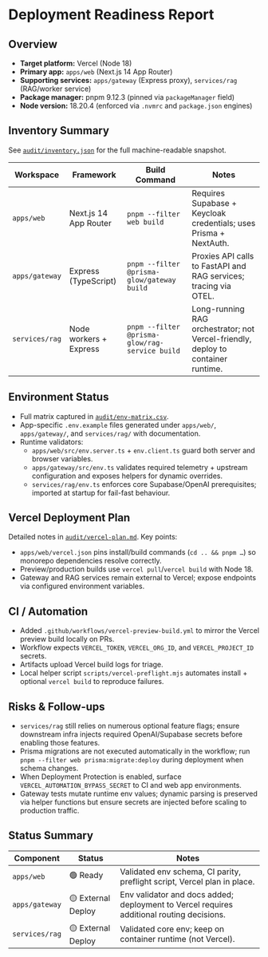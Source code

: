 # Deployment Readiness Report

## Overview
- **Target platform:** Vercel (Node 18)
- **Primary app:** `apps/web` (Next.js 14 App Router)
- **Supporting services:** `apps/gateway` (Express proxy), `services/rag` (RAG/worker service)
- **Package manager:** pnpm 9.12.3 (pinned via `packageManager` field)
- **Node version:** 18.20.4 (enforced via `.nvmrc` and `package.json` engines)

## Inventory Summary
See [`audit/inventory.json`](audit/inventory.json) for the full machine-readable snapshot.

| Workspace | Framework | Build Command | Notes |
| --- | --- | --- | --- |
| `apps/web` | Next.js 14 App Router | `pnpm --filter web build` | Requires Supabase + Keycloak credentials; uses Prisma + NextAuth. |
| `apps/gateway` | Express (TypeScript) | `pnpm --filter @prisma-glow/gateway build` | Proxies API calls to FastAPI and RAG services; tracing via OTEL. |
| `services/rag` | Node workers + Express | `pnpm --filter @prisma-glow/rag-service build` | Long-running RAG orchestrator; not Vercel-friendly, deploy to container runtime. |

## Environment Status
- Full matrix captured in [`audit/env-matrix.csv`](audit/env-matrix.csv).
- App-specific `.env.example` files generated under `apps/web/`, `apps/gateway/`, and `services/rag/` with documentation.
- Runtime validators:
  - `apps/web/src/env.server.ts` + `env.client.ts` guard both server and browser variables.
  - `apps/gateway/src/env.ts` validates required telemetry + upstream configuration and exposes helpers for dynamic overrides.
  - `services/rag/env.ts` enforces core Supabase/OpenAI prerequisites; imported at startup for fail-fast behaviour.

## Vercel Deployment Plan
Detailed notes in [`audit/vercel-plan.md`](audit/vercel-plan.md). Key points:
- `apps/web/vercel.json` pins install/build commands (`cd .. && pnpm …`) so monorepo dependencies resolve correctly.
- Preview/production builds use `vercel pull`/`vercel build` with Node 18.
- Gateway and RAG services remain external to Vercel; expose endpoints via configured environment variables.

## CI / Automation
- Added `.github/workflows/vercel-preview-build.yml` to mirror the Vercel preview build locally on PRs.
- Workflow expects `VERCEL_TOKEN`, `VERCEL_ORG_ID`, and `VERCEL_PROJECT_ID` secrets.
- Artifacts upload Vercel build logs for triage.
- Local helper script `scripts/vercel-preflight.mjs` automates install + optional `vercel build` to reproduce failures.

## Risks & Follow-ups
- `services/rag` still relies on numerous optional feature flags; ensure downstream infra injects required OpenAI/Supabase secrets before enabling those features.
- Prisma migrations are not executed automatically in the workflow; run `pnpm --filter web prisma:migrate:deploy` during deployment when schema changes.
- When Deployment Protection is enabled, surface `VERCEL_AUTOMATION_BYPASS_SECRET` to CI and web app environments.
- Gateway tests mutate runtime env values; dynamic parsing is preserved via helper functions but ensure secrets are injected before scaling to production traffic.

## Status Summary
| Component | Status | Notes |
| --- | --- | --- |
| `apps/web` | 🟢 Ready | Validated env schema, CI parity, preflight script, Vercel plan in place. |
| `apps/gateway` | 🟡 External Deploy | Env validator and docs added; deployment to Vercel requires additional routing decisions. |
| `services/rag` | 🟡 External Deploy | Validated core env; keep on container runtime (not Vercel). |

